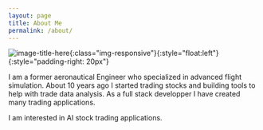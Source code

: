 ```yaml
---
layout: page
title: About Me
permalink: /about/
---
```

![image-title-here](https://sylvaint.dev/images/sth.jpeg){:class="img-responsive"}{:style="float:left"}{:style="padding-right: 20px"}

I am a former aeronautical Engineer who specialized in advanced flight simulation.
About 10 years ago I started trading stocks and building tools to help with trade data analysis.
As a full stack developper I have created many trading applications.

I am interested in AI stock trading applications.
